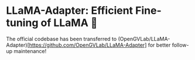 # LLaMA-Adapter: Efficient Fine-tuning of LLaMA 🚀
The official codebase has been transferred to (OpenGVLab/LLaMA-Adapter)[https://github.com/OpenGVLab/LLaMA-Adapter] for better follow-up maintenance!

